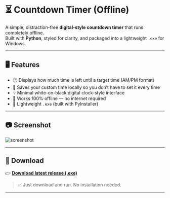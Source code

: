 # ⏳ Countdown Timer (Offline)

A simple, distraction-free **digital-style countdown timer** that runs completely offline.  
Built with **Python**, styled for clarity, and packaged into a lightweight `.exe` for Windows.

---

## 🖥 Features

- 🕐 Displays how much time is left until a target time (AM/PM format)
- 💾 Saves your custom time locally so you don’t have to set it every time
- 💡 Minimal white-on-black digital clock-style interface
- 🚫 Works 100% offline — no internet required
- 🧱 Lightweight `.exe` (built with PyInstaller)

---

## 📷 Screenshot

![screenshot](screenshot.png)  

---

## 🚀 Download

👉 [**Download latest release (.exe)**](https://github.com/tm0090/Simle-Count-Down-Timer/releases/tag/v1.0)

> ✅ Just download and run. No installation needed.

---

 

